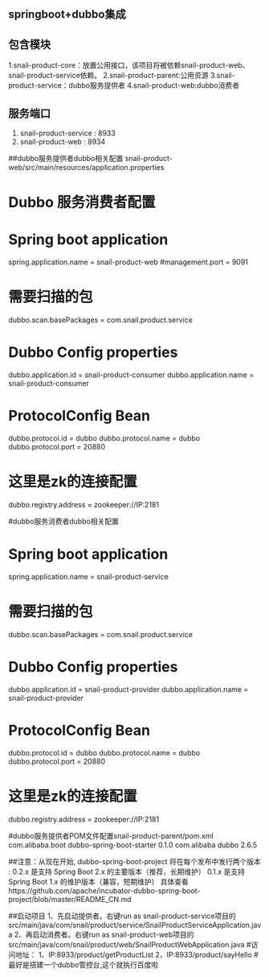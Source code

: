 ## springboot+dubbo集成


## 包含模块

1.snail-product-core：放置公用接口，该项目将被依赖snail-product-web、snail-product-service依赖。
2.snail-product-parent:公用资源
3.snail-product-service：dubbo服务提供者
4.snail-product-web:dubbo消费者


## 服务端口

1. snail-product-service : 8933
2. snail-product-web : 8934

##dubbo服务提供者dubbo相关配置
snail-product-web/src/main/resources/application.properties
# Dubbo 服务消费者配置
# Spring boot application
spring.application.name = snail-product-web
#management.port = 9091
# 需要扫描的包
dubbo.scan.basePackages  = com.snail.product.service
# Dubbo Config properties
dubbo.application.id = snail-product-consumer
dubbo.application.name = snail-product-consumer
# ProtocolConfig Bean
dubbo.protocol.id = dubbo
dubbo.protocol.name = dubbo
dubbo.protocol.port = 20880
# 这里是zk的连接配置
dubbo.registry.address = zookeeper://IP:2181



#dubbo服务消费者dubbo相关配置
# Spring boot application
spring.application.name = snail-product-service
# 需要扫描的包
dubbo.scan.basePackages  = com.snail.product.service
# Dubbo Config properties
dubbo.application.id = snail-product-provider
dubbo.application.name = snail-product-provider
# ProtocolConfig Bean
dubbo.protocol.id = dubbo
dubbo.protocol.name = dubbo
dubbo.protocol.port = 20880
# 这里是zk的连接配置
dubbo.registry.address = zookeeper://IP:2181

#dubbo服务提供者POM文件配置snail-product-parent/pom.xml
<dependency>
	<groupId>com.alibaba.boot</groupId>
	<artifactId>dubbo-spring-boot-starter</artifactId>
	<version>0.1.0</version>
</dependency>
<dependency>
	<groupId>com.alibaba</groupId>
	<artifactId>dubbo</artifactId>
	<version>2.6.5</version>
</dependency>

##注意：从现在开始, dubbo-spring-boot-project 将在每个发布中发行两个版本 :
0.2.x 是支持 Spring Boot 2.x 的主要版本（推荐，长期维护）
0.1.x 是支持 Spring Boot 1.x 的维护版本（兼容，短期维护）
具体查看https://github.com/apache/incubator-dubbo-spring-boot-project/blob/master/README_CN.md


##启动项目
1、先启动提供者。右键run as snail-product-service项目的src/main/java/com/snail/product/service/SnailProductServiceApplication.java
2、再启动消费者。右键run as snail-product-web项目的src/main/java/com/snail/product/web/SnailProductWebApplication.java
#访问地址：
1、IP:8933/product/getProductList
2、IP:8933/product/sayHello
#最好是搭建一个dubbo管控台,这个就执行百度啦



